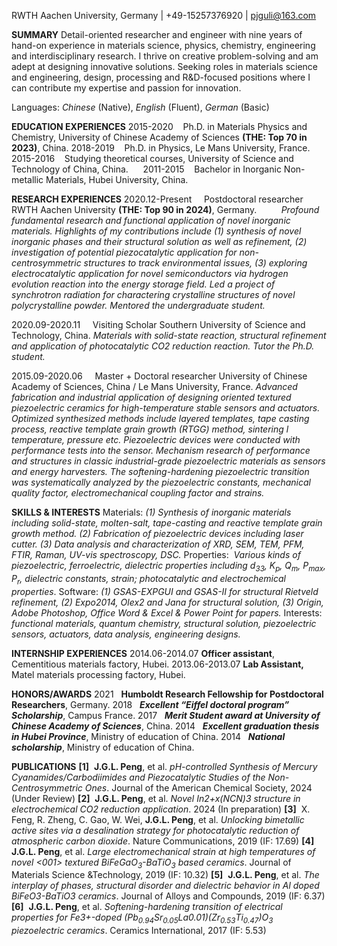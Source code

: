 RWTH Aachen University, Germany | +49-15257376920 | [pjguli@163.com](mailto:pjguli@163.com)

**SUMMARY**
Detail-oriented researcher and engineer with nine years of hand-on experience in materials science, physics, chemistry, engineering and interdisciplinary research. I thrive on creative problem-solving and am adept at designing innovative solutions. Seeking roles in materials science and engineering, design, processing and R&D-focused positions where I can contribute my expertise and passion for innovation.

Languages: _Chinese_ (Native), _English_ (Fluent), _German_ (Basic)

**EDUCATION EXPERIENCES**
2015-2020    Ph.D. in Materials Physics and Chemistry, University of Chinese Academy of Sciences **(THE: Top 70 in 2023)**, China.
2018-2019    Ph.D. in Physics, Le Mans University, France.
2015-2016    Studying theoretical courses, University of Science and Technology of China, China.     
2011-2015    Bachelor in Inorganic Non-metallic Materials, Hubei University, China.

**RESEARCH EXPERIENCES**
2020.12-Present     Postdoctoral researcher
RWTH Aachen University **(THE: Top 90 in 2024)**, Germany.         
*Profound fundamental research and functional application of novel inorganic materials. Highlights of my contributions include (1) synthesis of novel inorganic phases and their structural solution as well as refinement, (2) investigation of potential piezocatalytic application for non-centrosymmetric structures to track environmental issues, (3) exploring electrocatalytic application for novel semiconductors via hydrogen evolution reaction into the energy storage field.*
*Led a project of synchrotron radiation for charactering crystalline structures of novel polycrystalline powder.*
*Mentored the undergraduate student.*

2020.09-2020.11     Visiting Scholar
Southern University of Science and Technology, China.
*Materials with solid-state reaction, structural refinement and application of photocatalytic CO2 reduction reaction.*
*Tutor the Ph.D. student.*

2015.09-2020.06     Master + Doctoral researcher
University of Chinese Academy of Sciences, China / Le Mans University, France.
*Advanced fabrication and industrial application of designing oriented textured piezoelectric ceramics for high-temperature stable sensors and actuators. Optimized synthesized methods include layered templates, tape casting process, reactive template grain growth (RTGG) method, sintering l   temperature, pressure etc. Piezoelectric devices were conducted with performance tests into the sensor.*
*Mechanism research of performance and structures in classic industrial-grade piezoelectric materials as sensors and energy harvesters. The softening-hardening piezoelectric transition was systematically analyzed by the piezoelectric constants, mechanical quality factor, electromechanical coupling factor and strains.*

**SKILLS & INTERESTS**
Materials: *(1) Synthesis of inorganic materials including solid-state, molten-salt, tape-casting and reactive template grain growth method. (2) Fabrication of piezoelectric devices including laser cutter. (3) Data analysis and characterization of XRD, SEM, TEM, PFM, FTIR, Raman, UV-vis spectroscopy, DSC.*
Properties:  *Various kinds of piezoelectric, ferroelectric, dielectric properties including d<sub>33</sub>, K<sub>p</sub>, Q<sub>m</sub>, P<sub>max</sub>, P<sub>r</sub>, dielectric constants, strain; photocatalytic and electrochemical properties*.
Software: *(1) GSAS-EXPGUI and GSAS-II for structural Rietveld refinement, (2) Expo2014, Olex2 and Jana for structural solution, (3) Origin, Adobe Photoshop, Office Word & Excel & Power Point for papers.*
Interests: *functional materials, quantum chemistry, structural solution, piezoelectric sensors, actuators, data analysis, engineering designs.*

**INTERNSHIP EXPERIENCES**
2014.06-2014.07 **Officer assistant**, Cementitious materials factory, Hubei.
2013.06-2013.07 **Lab Assistant,** Matel materials processing factory, Hubei.

**HONORS/AWARDS**
2021   **Humboldt Research Fellowship for Postdoctoral Researchers**, Germany.
2018   **_Excellent “Eiffel doctoral program” Scholarship_**, Campus France.
2017   **_Merit Student award at University of Chinese Academy of Sciences_**, China.
2014   **_Excellent graduation thesis in Hubei Province_**, Ministry of education of China.
2014   **_National scholarship_**, Ministry of education of China.

**PUBLICATIONS**
**[1]**  **J.G.L. Peng**, et al. _pH-controlled Synthesis of Mercury Cyanamides/Carbodiimides and Piezocatalytic Studies of the Non-Centrosymmetric Ones_. Journal of the American Chemical Society, 2024 (Under Review)
**[2]**  **J.G.L. Peng**, et al. _Novel In2+x(NCN)3 structure in electrochemical CO2 reduction application_. 2024 (In preparation)
**[3]**  X. Feng, R. Zheng, C. Gao, W. Wei, **J.G.L. Peng**, et al. _Unlocking bimetallic active sites via a desalination strategy for photocatalytic reduction of atmospheric carbon dioxide_. Nature Communications, 2019 (IF: 17.69)
**[4]**  **J.G.L. Peng**, et al. *Large electromechanical strain at high temperatures of novel <001> textured BiFeGaO<sub>3</sub>-BaTiO<sub>3</sub> based ceramics*. Journal of Materials Science &Technology, 2019 (IF: 10.32)
**[5]**  **J.G.L. Peng**, et al. _The interplay of phases, structural disorder and dielectric behavior in Al doped BiFeO3-BaTiO3 ceramics_. Journal of Alloys and Compounds, 2019 (IF: 6.37)
**[6]**  **J.G.L. Peng**, et al. _Softening-hardening transition of electrical properties for Fe3+-doped (Pb<sub>0.94</sub>Sr<sub>0.05</sub>La0.01)(Zr<sub>0.53</sub>Ti<sub>0.47</sub>)O<sub>3</sub> piezoelectric ceramics_. Ceramics International, 2017 (IF: 5.53)
